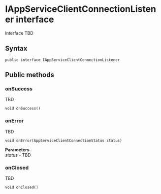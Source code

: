 # IAppServiceClientConnectionListener interface
Interface TBD

## Syntax
`public interface IAppServiceClientConnectionListener`

## Public methods

### onSuccess
TBD

`void onSuccess()`

### onError
TBD

`void onError(AppServiceClientConnectionStatus status)`

**Parameters**  
*status* - TBD

### onClosed
TBD

`void onClosed()`
